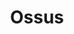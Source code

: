 ---
title: Ossus
robot: robot
components:
- Anna D.
- Giorgia C.
- Miriam P.
- Giulia V.
- Daniel F.
- Lorenzo D.
image: /imgs/teams/ossus.jpg
draft: true
---